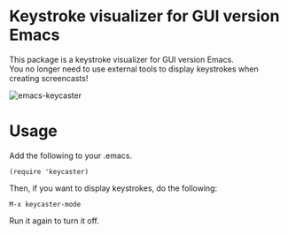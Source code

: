 # Keystroke visualizer for GUI version Emacs

This package is a keystroke visualizer for GUI version Emacs.  
You no longer need to use external tools to display keystrokes when creating screencasts!

![emacs-keycaster](https://raw.githubusercontent.com/wiki/chuntaro/emacs-keycaster/images/screencast.gif)

# Usage
Add the following to your .emacs.

```emacs-lisp
(require 'keycaster)
```

Then, if you want to display keystrokes, do the following:

```
M-x keycaster-mode
```

Run it again to turn it off.
